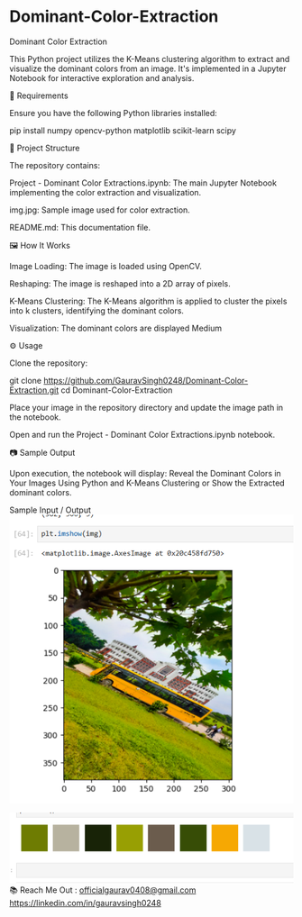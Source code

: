 # Dominant-Color-Extraction
Dominant Color Extraction

This Python project utilizes the K-Means clustering algorithm to extract and visualize the dominant colors from an image. It's implemented in a Jupyter Notebook for interactive exploration and analysis.

🧰 Requirements

Ensure you have the following Python libraries installed:

pip install numpy opencv-python matplotlib scikit-learn scipy


📁 Project Structure

The repository contains:

Project - Dominant Color Extractions.ipynb: The main Jupyter Notebook implementing the color extraction and visualization.

img.jpg: Sample image used for color extraction.

README.md: This documentation file.

🖼️ How It Works

Image Loading: The image is loaded using OpenCV.

Reshaping: The image is reshaped into a 2D array of pixels.

K-Means Clustering: The K-Means algorithm is applied to cluster the pixels into k clusters, identifying the dominant colors.

Visualization: The dominant colors are displayed
Medium

⚙️ Usage

Clone the repository:

git clone https://github.com/GauravSingh0248/Dominant-Color-Extraction.git
cd Dominant-Color-Extraction


Place your image in the repository directory and update the image path in the notebook.

Open and run the Project - Dominant Color Extractions.ipynb notebook.

📷 Sample Output

Upon execution, the notebook will display:
Reveal the Dominant Colors in Your Images Using Python and K-Means Clustering
or
Show the Extracted dominant colors.

Sample Input / Output
![alt text](image.png)

![alt text](image-1.png)
📚 Reach Me Out : officialgaurav0408@gmail.com
                   https://linkedin.com/in/gauravsingh0248